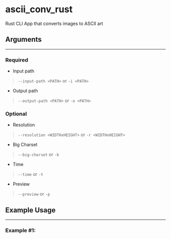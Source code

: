 # ascii_conv_rust
Rust CLI App that converts images to ASCII art

## Arguments

---
### Required
- Input path
> `--input-path <PATH>` or `-i <PATH>`
- Output path
> `--output-path <PATH>` or `-o <PATH>`

### Optional
- Resolution
> `--resolution <WIDTHxHEIGHT>` or `-r <WIDTHxHEIGHT>`
- Big Charset
> `--big-charset` or `-b`
- Time
> `--time` or `-t`
- Preview
> `--preview` or `-p`

## Example Usage

---
### Example #1:

